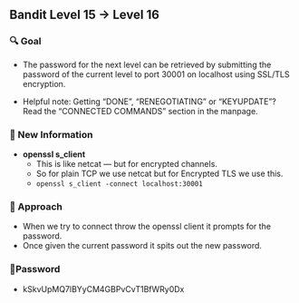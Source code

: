 ## Bandit Level 15 → Level 16

### 🔍 Goal
- The password for the next level can be retrieved by submitting the password of the current level to port 30001 on localhost using SSL/TLS encryption.

- Helpful note: Getting “DONE”, “RENEGOTIATING” or “KEYUPDATE”? Read the “CONNECTED COMMANDS” section in the manpage.

### 🔬 New Information
- **openssl s_client**
    - This is like netcat — but for encrypted channels.
    - So for plain TCP we use netcat but for Encrypted TLS we use this.
    - `openssl s_client -connect localhost:30001`

### 🧭 Approach
- When we try to connect throw the openssl client it prompts for the password.
- Once given the current password it spits out the new password.

### 🔑Password
 - kSkvUpMQ7lBYyCM4GBPvCvT1BfWRy0Dx
